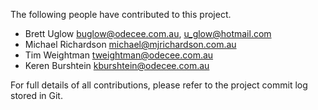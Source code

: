 The following people have contributed to this project.

* Brett Uglow <buglow@odecee.com.au>, <u_glow@hotmail.com>
* Michael Richardson <michael@mjrichardson.com.au>
* Tim Weightman <tweightman@odecee.com.au>
* Keren Burshtein <kburshtein@odecee.com.au>

For full details of all contributions, please refer to the project commit log stored in Git.
